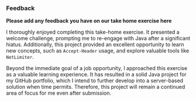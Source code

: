 ### Feedback 

**Please add any feedback you have on our take home exercise here**

I thoroughly enjoyed completing this take-home exercise. It presented a welcome challenge, prompting me to re-engage with Java after a significant hiatus. Additionally, this project provided an excellent opportunity to learn new concepts, such as `Accept-Header` usage, and explore valuable tools like `NetLimiter`.

Beyond the immediate goal of a job opportunity, I approached this exercise as a valuable learning experience. It has resulted in a solid Java project for my GitHub portfolio, which I intend to further develop into a server-based solution when time permits. Therefore, this project will remain a continued area of focus for me even after submission.